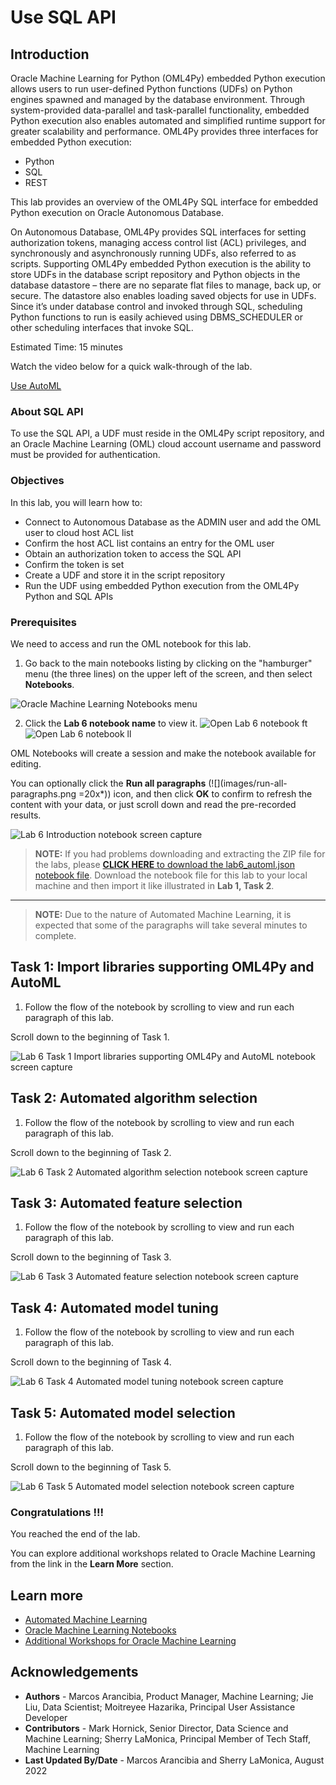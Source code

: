 # Use SQL API

## Introduction

Oracle Machine Learning for Python (OML4Py) embedded Python execution allows users to run user-defined Python functions (UDFs) on Python engines spawned and managed by the database environment. Through system-provided data-parallel and task-parallel functionality, embedded Python execution also enables automated and simplified runtime support for greater scalability and performance. OML4Py provides three interfaces for embedded Python execution:
* Python
* SQL
* REST

This lab provides an overview of the OML4Py SQL interface for embedded Python execution on Oracle Autonomous Database.

On Autonomous Database, OML4Py provides SQL interfaces for setting authorization tokens, managing access control list (ACL) privileges, and synchronously and asynchronously running UDFs, also referred to as scripts. Supporting OML4Py embedded Python execution is the ability to store UDFs in the database script repository and Python objects in the database datastore – there are no separate flat files to manage, back up, or secure. The datastore also enables loading saved objects for use in UDFs. Since it’s under database control and invoked through SQL, scheduling Python functions to run is easily achieved using DBMS_SCHEDULER or other scheduling interfaces that invoke SQL.

Estimated Time: 15 minutes

Watch the video below for a quick walk-through of the lab.

[Use AutoML](videohub:1_4wtk31br)

### About SQL API
To use the SQL API, a UDF must reside in the OML4Py script repository, and an Oracle Machine Learning (OML) cloud account username and password must be provided for authentication.

### Objectives

In this lab, you will learn how to:
* Connect to Autonomous Database as the ADMIN user and add the OML user to cloud host ACL list
*  Confirm the host ACL list contains an entry for the OML user
*  Obtain an authorization token to access the SQL API
*  Confirm the token is set
*  Create a UDF and store it in the script repository
*  Run the UDF using embedded Python execution from the OML4Py Python and SQL APIs

### Prerequisites

We need to access and run the OML notebook for this lab.

1. Go back to the main notebooks listing by clicking on the "hamburger" menu (the three lines) on the upper left of the screen, and then select **Notebooks**.

 ![Oracle Machine Learning Notebooks menu](images/go-back-to-notebooks.png " ")

2. Click the **Lab 6 notebook name** to view it.
   <if type="freetier">
   ![Open Lab 6 notebook ft](images/click-on-lab6-ft.png " ") </if>
   <if type="livelabs">
   ![Open Lab 6 notebook ll](images/click-on-lab6-ll.png " ") </if>

  OML Notebooks will create a session and make the notebook available for editing.

  You can optionally click the **Run all paragraphs** (![](images/run-all-paragraphs.png =20x*)) icon, and then click **OK** to confirm to refresh the content with your data, or just scroll down and read the pre-recorded results.  

  ![Lab 6 Introduction notebook screen capture](images/lab6-main.png " ")

> **NOTE:** If you had problems downloading and extracting the ZIP file for the labs, please [**CLICK HERE** to download the lab6\_automl.json notebook file](./../notebooks/lab6_automl.json?download=1). Download the notebook file for this lab to your local machine and then import it like illustrated in **Lab 1, Task 2**.
___

> **NOTE:** Due to the nature of Automated Machine Learning, it is expected that some of the paragraphs will take several minutes to complete.

## Task 1: Import libraries supporting OML4Py and AutoML

1. Follow the flow of the notebook by scrolling to view and run each paragraph of this lab.

Scroll down to the beginning of Task 1.

  ![Lab 6 Task 1 Import libraries supporting OML4Py and AutoML notebook screen capture](images/lab6-task1.png " ")

## Task 2: Automated algorithm selection
1. Follow the flow of the notebook by scrolling to view and run each paragraph of this lab.

Scroll down to the beginning of Task 2.

  ![Lab 6 Task 2 Automated algorithm selection notebook screen capture](images/lab6-task2.png " ")

## Task 3: Automated feature selection
1. Follow the flow of the notebook by scrolling to view and run each paragraph of this lab.

Scroll down to the beginning of Task 3.

  ![Lab 6 Task 3 Automated feature selection notebook screen capture](images/lab6-task3.png " ")


## Task 4: Automated model tuning
1. Follow the flow of the notebook by scrolling to view and run each paragraph of this lab.

Scroll down to the beginning of Task 4.

  ![Lab 6 Task 4 Automated model tuning notebook screen capture](images/lab6-task4.png " ")


## Task 5: Automated model selection
1. Follow the flow of the notebook by scrolling to view and run each paragraph of this lab.

Scroll down to the beginning of Task 5.

  ![Lab 6 Task 5 Automated model selection notebook screen capture](images/lab6-task5.png " ")

### Congratulations !!!

You reached the end of the lab.  

You can explore additional workshops related to Oracle Machine Learning from the link in the **Learn More** section.  

## Learn more

* [Automated Machine Learning](https://docs.oracle.com/en/database/oracle/machine-learning/oml4py/1/mlpug/automatic-machine-learning.html#GUID-4B240E7A-1A8B-43B6-99A5-7FF86330805A)
* [Oracle Machine Learning Notebooks](https://docs.oracle.com/en/database/oracle/machine-learning/oml-notebooks/)
* [Additional Workshops for Oracle Machine Learning](https://apexapps.oracle.com/pls/apex/dbpm/r/livelabs/livelabs-workshop-cards?c=y&p100_product=70)

## Acknowledgements
* **Authors** - Marcos Arancibia, Product Manager, Machine Learning; Jie Liu, Data Scientist; Moitreyee Hazarika, Principal User Assistance Developer
* **Contributors** -  Mark Hornick, Senior Director, Data Science and Machine Learning; Sherry LaMonica, Principal Member of Tech Staff, Machine Learning
* **Last Updated By/Date** - Marcos Arancibia and Sherry LaMonica, August 2022
